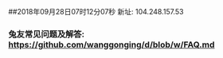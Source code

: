 ##2018年09月28日07时12分07秒 新址: 104.248.157.53
### 兔友常见问题及解答: https://github.com/wanggonging/d/blob/w/FAQ.md
